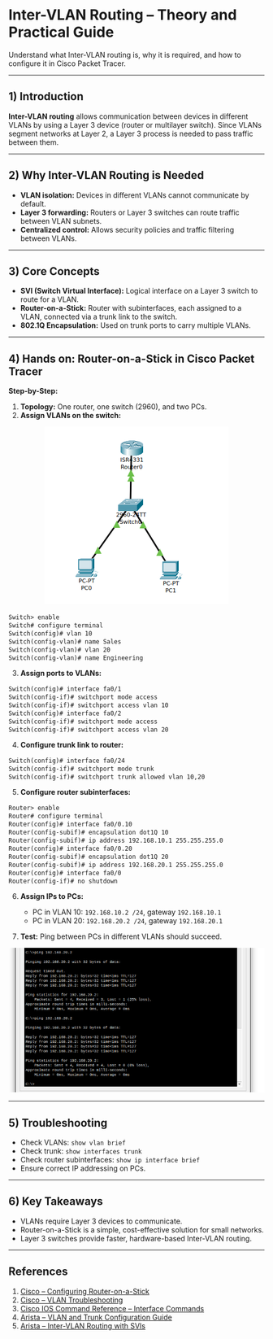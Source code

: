 # Inter-VLAN Routing – Theory and Practical Guide

Understand what Inter-VLAN routing is, why it is required, and how to configure it in Cisco Packet Tracer.

---

## 1) Introduction

**Inter-VLAN routing** allows communication between devices in different VLANs by using a Layer 3 device (router or multilayer switch). Since VLANs segment networks at Layer 2, a Layer 3 process is needed to pass traffic between them.

---

## 2) Why Inter-VLAN Routing is Needed

* **VLAN isolation:** Devices in different VLANs cannot communicate by default.
* **Layer 3 forwarding:** Routers or Layer 3 switches can route traffic between VLAN subnets.
* **Centralized control:** Allows security policies and traffic filtering between VLANs.

---

## 3) Core Concepts

* **SVI (Switch Virtual Interface):** Logical interface on a Layer 3 switch to route for a VLAN.
* **Router-on-a-Stick:** Router with subinterfaces, each assigned to a VLAN, connected via a trunk link to the switch.
* **802.1Q Encapsulation:** Used on trunk ports to carry multiple VLANs.

---

## 4) Hands on: Router-on-a-Stick in Cisco Packet Tracer

**Step-by-Step:**

1. **Topology:** One router, one switch (2960), and two PCs.
2. **Assign VLANs on the switch:**

<p align="center">
  <img src="img/inter-vlan.png" alt="inter-VLAN Lab">
</p>


```
Switch> enable
Switch# configure terminal
Switch(config)# vlan 10
Switch(config-vlan)# name Sales
Switch(config-vlan)# vlan 20
Switch(config-vlan)# name Engineering
```

3. **Assign ports to VLANs:**

```
Switch(config)# interface fa0/1
Switch(config-if)# switchport mode access
Switch(config-if)# switchport access vlan 10
Switch(config)# interface fa0/2
Switch(config-if)# switchport mode access
Switch(config-if)# switchport access vlan 20
```

4. **Configure trunk link to router:**

```
Switch(config)# interface fa0/24
Switch(config-if)# switchport mode trunk
Switch(config-if)# switchport trunk allowed vlan 10,20
```

5. **Configure router subinterfaces:**

```
Router> enable
Router# configure terminal
Router(config)# interface fa0/0.10
Router(config-subif)# encapsulation dot1Q 10
Router(config-subif)# ip address 192.168.10.1 255.255.255.0
Router(config)# interface fa0/0.20
Router(config-subif)# encapsulation dot1Q 20
Router(config-subif)# ip address 192.168.20.1 255.255.255.0
Router(config)# interface fa0/0
Router(config-if)# no shutdown
```

6. **Assign IPs to PCs:**

   * PC in VLAN 10: `192.168.10.2 /24`, gateway `192.168.10.1`
   * PC in VLAN 20: `192.168.20.2 /24`, gateway `192.168.20.1`
7. **Test:** Ping between PCs in different VLANs should succeed.

<p align="center">
  <img src="img/inter-vlan-test.png" alt="inter-VLAN Lab test">
</p>

---

## 5) Troubleshooting

* Check VLANs: `show vlan brief`
* Check trunk: `show interfaces trunk`
* Check router subinterfaces: `show ip interface brief`
* Ensure correct IP addressing on PCs.

---

## 6) Key Takeaways

* VLANs require Layer 3 devices to communicate.
* Router-on-a-Stick is a simple, cost-effective solution for small networks.
* Layer 3 switches provide faster, hardware-based Inter-VLAN routing.

---

## References

1. [Cisco – Configuring Router-on-a-Stick](https://www.cisco.com/c/en/us/support/docs/ip/routing-information-protocol-rip/13788-3.html)
2. [Cisco – VLAN Troubleshooting](https://www.cisco.com/c/en/us/support/docs/lan-switching/vlan/10023-3.html)
3. [Cisco IOS Command Reference – Interface Commands](https://www.cisco.com/c/en/us/td/docs/ios-xml/ios/interface/command/ir-cr-book.html)
4. [Arista – VLAN and Trunk Configuration Guide](https://www.arista.com/en/um-eos/eos-section-16-1-vlan-configuration)
5. [Arista – Inter-VLAN Routing with SVIs](https://www.arista.com/en/um-eos/eos-section-16-2-inter-vlan-routing)
